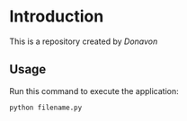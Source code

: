 # Introduction

This is a repository created by *Donavon*

## Usage

Run this command to execute the application:

`python filename.py`
